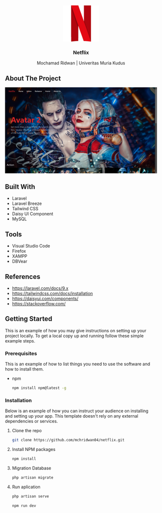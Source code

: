 <!-- PROJECT LOGO -->
<br />
<div align="center">
  <a href="">
    <img src="public/images/assets/favicon.png" alt="Logo" width="120" height="120">
  </a>

  <h3 align="center">Netflix</h3>

  <p align="center">
    Mochamad Ridwan | Univeritas Muria Kudus
  </p>
</div>

<!-- ABOUT THE PROJECT -->
## About The Project
<div align="center">
   <img src="public/images/assets/ss.png" alt="Tampilan Home">
</div>

## Built With

* Laravel 
* Laravel Breeze
* Tailwind CSS
* Daisy UI Component
* MySQL

## Tools

* Visual Studio Code 
* Firefox
* XAMPP
* DBVear

## References

* https://laravel.com/docs/9.x
* https://tailwindcss.com/docs/installation
* https://daisyui.com/components/
* https://stackoverflow.com/

## Getting Started

This is an example of how you may give instructions on setting up your project locally.
To get a local copy up and running follow these simple example steps.

### Prerequisites

This is an example of how to list things you need to use the software and how to install them.
* npm
  ```sh
  npm install npm@latest -g
  ```

### Installation

Below is an example of how you can instruct your audience on installing and setting up your app. This template doesn't rely on any external dependencies or services.
1. Clone the repo
   ```sh
   git clone https://github.com/mchridwan04/netflix.git
   ```
2. Install NPM packages
   ```sh
   npm install
   ```
3. Migration Database
   ```sh
   php artisan migrate
   ```
4. Run aplication
   ```sh
   php artisan serve
   ```
   ```sh
   npm run dev
   ```
